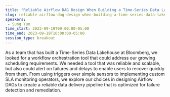 ```yaml
---
title: "Reliable Airflow DAG Design When Building a Time-Series Data Lakehouse"
slug: reliable-airflow-dag-design-when-building-a-time-series-data-lakehouse
speakers:
 - Sung Yun
time_start: 2023-09-19T09:00:00-05:00
time_end: 2023-09-19T10:00:00-05:00
session_type: breakout
---
```


As a team that has built a Time-Series Data Lakehouse at Bloomberg, we looked for a workflow orchestration tool that could address our growing scheduling requirements. We needed a tool that was reliable and scalable, but also could alert on failures and delays to enable users to recover quickly from them. From using triggers over simple sensors to implementing custom SLA monitoring operators, we explore our choices in designing Airflow DAGs to create a reliable data delivery pipeline that is optimized for failure detection and remediation.